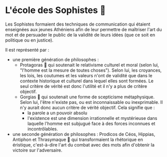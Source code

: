 # L'école des Sophistes 🤔

Les Sophistes formaient des techniques de communication qui étaient enseignées aux jeunes Athéniens afin de leur permettre de maîtriser l'art du mot et de persuader le public de la validité de leurs idées (que ce soit en politique ou en justice).

Il est représenté par :
  - une première génération de philosophes :
    - Protagoras 🧑 qui soutenait le relativisme culturel et moral (selon lui, "l'homme est la mesure de toutes choses"). Selon lui, les croyances, les lois, les coutumes et les valeurs n'ont de validité que dans le contexte historique et culturel dans lequel elles sont formées. Le seul critère de vérité est donc l'utilité et il n'y a plus de critère objectif.
    - Gorgias 🧑 qui soutenait une forme de scepticisme métaphysique. Selon lui, l'être n'existe pas, ou est inconnaissable ou inexprimable. Il n'y aurait donc aucun critère de vérité objectif. Cela signifie que :
      - la parole a un pouvoir absolu
      - l'existence est une dimension irrationnelle et mystérieuse dans laquelle l'homme est subjugué face à des forces inconnues et incontrôlables.
  - une seconde génération de philosophes : Prodicos de Céos, Hippias, Antiphon et Thrasymaque 🧑 qui transformaient la rhétorique en éristique, c'est-à-dire l'art du combat avec des mots afin d'obtenir la victoire sur l'adversaire.
